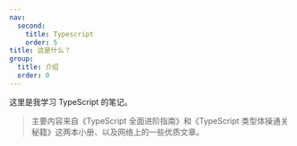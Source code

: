 ```yaml
---
nav:
  second:
    title: Typescript
    order: 5
title: 这是什么？
group:
  title: 介绍
  order: 0
---
```


这里是我学习 TypeScript 的笔记。

> 主要内容来自《TypeScript 全面进阶指南》和《TypeScript 类型体操通关秘籍》这两本小册、以及网络上的一些优质文章。

